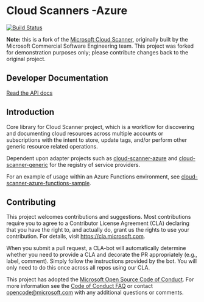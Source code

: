# Cloud Scanners -Azure

[![Build Status](https://dev.azure.com/ethomson/cloud-scanner/_apis/build/status/ethomson.cloud-scanner-build?branchName=master)](https://dev.azure.com/ethomson/cloud-scanner/_build/latest?definitionId=72&branchName=master)

**Note:** this is a fork of the [Microsoft Cloud Scanner](https://github.com/Microsoft/cloud-scanner), originally built by the Microsoft Commercial Software Engineering team.  This project was forked for demonstration purposes only; please contribute changes back to the original project.

## Developer Documentation
[Read the API docs](https://microsoft.github.io/cloud-scanner/)

## Introduction

Core library for Cloud Scanner project, which is a workflow for discovering and documenting cloud resources across multiple accounts or subscriptions with the intent to store, update tags, and/or perform other generic resource related operations. 

Dependent upon adapter projects such as [cloud-scanner-azure](https://github.com/Microsoft/cloud-scanner-azure) and [cloud-scanner-generic](https://github.com/Microsoft/cloud-scanner-generic) for the registry of service providers.

For an example of usage within an Azure Functions environment, see [cloud-scanner-azure-functions-sample](https://github.com/Microsoft/cloud-scanner-azure-functions-sample).


## Contributing

This project welcomes contributions and suggestions.  Most contributions require you to agree to a
Contributor License Agreement (CLA) declaring that you have the right to, and actually do, grant us
the rights to use your contribution. For details, visit https://cla.microsoft.com.

When you submit a pull request, a CLA-bot will automatically determine whether you need to provide
a CLA and decorate the PR appropriately (e.g., label, comment). Simply follow the instructions
provided by the bot. You will only need to do this once across all repos using our CLA.

This project has adopted the [Microsoft Open Source Code of Conduct](https://opensource.microsoft.com/codeofconduct/).
For more information see the [Code of Conduct FAQ](https://opensource.microsoft.com/codeofconduct/faq/) or
contact [opencode@microsoft.com](mailto:opencode@microsoft.com) with any additional questions or comments.
